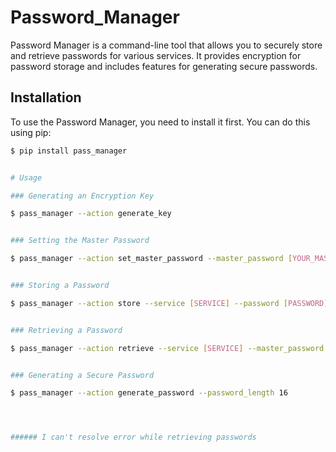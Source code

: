 # Password_Manager

Password Manager is a command-line tool that allows you to securely store and retrieve passwords for various services.
 It provides encryption for password storage and includes features for generating secure passwords.


## Installation

To use the Password Manager, you need to install it first. You can do this using pip:

```bash
$ pip install pass_manager


# Usage 

### Generating an Encryption Key

$ pass_manager --action generate_key


### Setting the Master Password

$ pass_manager --action set_master_password --master_password [YOUR_MASTER_PASSWORD]


### Storing a Password

$ pass_manager --action store --service [SERVICE] --password [PASSWORD] --master_password [YOUR_MASTER_PASSWORD]


### Retrieving a Password

$ pass_manager --action retrieve --service [SERVICE] --master_password [YOUR_MASTER_PASSWORD]


### Generating a Secure Password

$ pass_manager --action generate_password --password_length 16




###### I can't resolve error while retrieving passwords